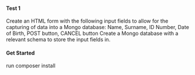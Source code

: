 #### Test 1
Create an HTML form with the following input fields to allow for the capturing of data into a
Mongo database:
Name, Surname, ID Number, Date of Birth, POST button, CANCEL button
Create a Mongo database with a relevant schema to store the input fields in.


#### Get Started
run composer install
